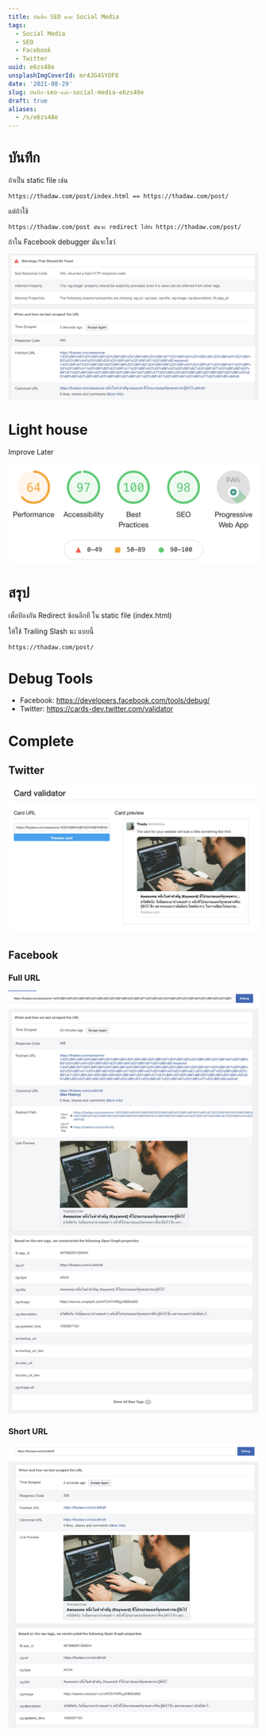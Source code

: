 ```yaml
---
title: บันทึก SEO และ Social Media
tags:
  - Social Media
  - SEO
  - Facebook
  - Twitter
uuid: e6zs48e
unsplashImgCoverId: mr4JG4SYOF8
date: '2021-08-29'
slug: บันทึก-seo-และ-social-media-e6zs48e
draft: true
aliases:
  - /s/e6zs48e
---
```


# บันทึก

ถ้าเป็น static file เช่น

```
https://thadaw.com/post/index.html == https://thadaw.com/post/
```

แต่ถ้าใช้

```
https://thadaw.com/post มันจะ redirect ไปยัง https://thadaw.com/post/
```

ถ้าใน Facebook debugger มันจะโชว์

![](without-trailing-slash.png)

# Light house

Improve Later

![](lighthouse.png)

# สรุป

เพื่อป้องกัน Redirect ซ้อนอีกที ใน static file (index.html)

ให้ใช้ Trailing Slash นะ แบบนี้

```
https://thadaw.com/post/
```

# Debug Tools

- Facebook: https://developers.facebook.com/tools/debug/
- Twitter: https://cards-dev.twitter.com/validator

# Complete

## Twitter

![](twitter-validator.png)

## Facebook

### Full URL

![](full-url.jpg)

### Short URL

![](short-url.jpg)

